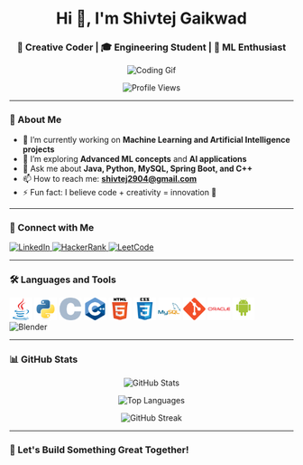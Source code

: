 <h1 align="center">Hi 👋, I'm Shivtej Gaikwad</h1>
<h3 align="center">🚀 Creative Coder | 🎓 Engineering Student | 🤖 ML Enthusiast</h3>

<p align="center">
  <img src="https://i.pinimg.com/originals/81/17/8b/81178b47a8598f0c81c4799f2cdd4057.gif" width="400" alt="Coding Gif"/>
</p>

<p align="center">
  <img src="https://komarev.com/ghpvc/?username=shivtejgaikwad29&label=Profile%20views&color=0e75b6&style=flat" alt="Profile Views" />
</p>

---

### 🧠 About Me

- 🔭 I’m currently working on **Machine Learning and Artificial Intelligence projects**
- 🌱 I’m exploring **Advanced ML concepts** and **AI applications**
- 💬 Ask me about **Java, Python, MySQL, Spring Boot, and C++**
- 📫 How to reach me: **shivtej2904@gmail.com**
- ⚡ Fun fact: I believe code + creativity = innovation 🌟

---

### 🤝 Connect with Me

<p align="left">
  <a href="https://www.linkedin.com/in/shivtejgaikwad" target="_blank">
    <img src="https://raw.githubusercontent.com/rahuldkjain/github-profile-readme-generator/master/src/images/icons/Social/linked-in-alt.svg" alt="LinkedIn" width="30" />
  </a>
  <a href="https://www.hackerrank.com/shivtej2904" target="_blank">
    <img src="https://raw.githubusercontent.com/rahuldkjain/github-profile-readme-generator/master/src/images/icons/Social/hackerrank.svg" alt="HackerRank" width="30" />
  </a>
  <a href="https://www.leetcode.com/gaikwadshivtej" target="_blank">
    <img src="https://raw.githubusercontent.com/rahuldkjain/github-profile-readme-generator/master/src/images/icons/Social/leet-code.svg" alt="LeetCode" width="30" />
  </a>
</p>

---

### 🛠️ Languages and Tools

<p align="left">
  <img src="https://raw.githubusercontent.com/devicons/devicon/master/icons/java/java-original.svg" alt="Java" width="40"/>
  <img src="https://raw.githubusercontent.com/devicons/devicon/master/icons/python/python-original.svg" alt="Python" width="40"/>
  <img src="https://raw.githubusercontent.com/devicons/devicon/master/icons/c/c-original.svg" alt="C" width="40"/>
  <img src="https://raw.githubusercontent.com/devicons/devicon/master/icons/cplusplus/cplusplus-original.svg" alt="C++" width="40"/>
  <img src="https://raw.githubusercontent.com/devicons/devicon/master/icons/html5/html5-original-wordmark.svg" alt="HTML" width="40"/>
  <img src="https://raw.githubusercontent.com/devicons/devicon/master/icons/css3/css3-original-wordmark.svg" alt="CSS" width="40"/>
  <img src="https://raw.githubusercontent.com/devicons/devicon/master/icons/mysql/mysql-original-wordmark.svg" alt="MySQL" width="40"/>
  <img src="https://raw.githubusercontent.com/devicons/devicon/master/icons/git/git-original.svg" alt="Git" width="40"/>
  <img src="https://raw.githubusercontent.com/devicons/devicon/master/icons/oracle/oracle-original.svg" alt="Oracle" width="40"/>
  <img src="https://raw.githubusercontent.com/devicons/devicon/master/icons/android/android-original-wordmark.svg" alt="Android" width="40"/>
  <img src="https://download.blender.org/branding/community/blender_community_badge_white.svg" alt="Blender" width="40"/>
</p>

---

### 📊 GitHub Stats

<p align="center">
  <img src="https://github-readme-stats.vercel.app/api?username=shivtejgaikwad29&show_icons=true&theme=tokyonight&locale=en" alt="GitHub Stats" />
</p>

<p align="center">
  <img src="https://github-readme-stats.vercel.app/api/top-langs/?username=shivtejgaikwad29&layout=compact&theme=tokyonight" alt="Top Languages" />
</p>

<p align="center">
  <img src="https://github-readme-streak-stats.herokuapp.com/?user=shivtejgaikwad29&theme=tokyonight" alt="GitHub Streak" />
</p>

---

### 🚀 Let's Build Something Great Together!
